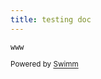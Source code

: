 ```yaml
---
title: testing doc
---
```

<SwmToken path="/.gitignore" pos="22:15:15" line-data="# virtual machine crash logs, see http://www.java.com/en/download/help/error_hotspot.xml">`www`</SwmToken>

<SwmMeta version="3.0.0" repo-id="Z2l0aHViJTNBJTNBTXlTZWNSZXBvJTNBJTNBbW9zaGlrc3dpbW0=" repo-name="MySecRepo"><sup>Powered by [Swimm](https://swimm-web-app.web.app/)</sup></SwmMeta>
